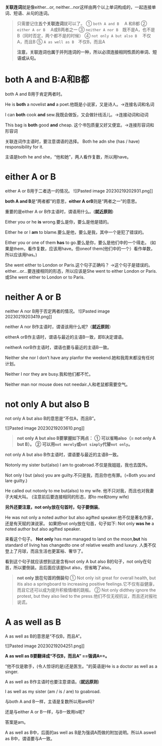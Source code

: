 **关联连词**就是像either...or, neither...nor这样由两个以上单词构成的，一起连接单词、短语、从句的连词。

>只需要记住**五个关联连词**就可以了。
>① `both A and B` 　A 和B都
>②` either A or B` 　A或B两者之一
>③ `neither A nor B`　既不是A，也不是B（同时否定，两个都不是的时候）
>④ `not only A but also B` 　不仅A，而且B
>⑤ `A as well as B`　不仅B，而且A
>
>**注意，关联连词也属于并列连词的一种，所以必须连接相同性质的单词、短语或从句。**




# both A and B:A和B都
both A and B用于肯定两者时。

He is **both** a novelist **and** a poet.他既是小说家，又是诗人。→连接名词和名词

I can **both** cook **and** sew.我既会做饭，又会做针线活儿。→连接动词和动词

This bag is **both** good **and** cheap. 这个书包质量又好又便宜。→连接形容词和形容词

关联连词作主语时，要注意谓语的选择。
Both he adn she (has / have) responsibility for it.

主语是both he and she，“他和她”，两人看作复数，所以用have。


# either A or B
either A or B用于二者选一的情况。
![[Pasted image 20230219202931.png]]

**both A and B**是“两者都”的意思，**either A orB**则是“两者之一”的意思。

重要的是either A or B作主语时，谓语用什么。(**就近原则**)

Either you or he **is** wrong.要么是你，要么是他是错的。

Either he or I **am** to blame.要么是他，要么是我，其中一个是犯了错误的。

Either you or one of them **has** to go.要么是你，要么是他们中的一个得走。
(如果是them，看作复数，应该用have。但oneof them(他们中的一个）看作单数，所以应该用has。)


She went either to London or Paris.这个句子正确吗？
→这个句子是错误的。either...or...要连接相同的形态，所以应该是She went to either London or Paris.或She went either to London or to Paris.


# neither A or B
neither A nor B用于否定两者的情况。
![[Pasted image 20230219203419.png]]

neither A nor B作主语时，谓语该用什么呢?（**就近原则**）

eitherA orB作主语时，谓语与最近的主语B一致，即B决定谓语。

neitherA norB作主语时，谓语也要与最近的主语B一致。

Neither she nor l don’t have any planfor the weekend.她和我周末都没有任何计划。

Neither I nor they are busy.我和他们都不忙。

Neither man nor mouse does not needair.人和老鼠都需要空气。


# not only A but also B
not only A but also B的意思是“不仅A，而且B”。

![[Pasted image 20230219203610.png]]

>**not only A but also B要掌握如下两点：**
>**① 可以省略also（= not only A but B）。**
>**② 可以用`not merely`或`not simply`代替`not only`。**

not only A but also B作主语时，谓语要与最近的主语B一致。
 
Notonly my sister but(also) l am to goabroad.不仅是我姐姐，我也去国外。 

Not only I but (also) you are guilty.不只是我，而且你也有罪。(=Both you and lare guilty.)

He called out notonly to me but(also) to my wife.
他不只对我，而且也对我妻子大喊大叫。
(注意前后要连接相同的形态，即to me和tomy wife)


**另外还要注意，not only放在句首时，句子要倒装**。

He was not only a noted author but also agifted speaker.他不仅是著名作家，还是有天赋的演说家。
如果把not only放在句首，句子如下:
Not only **was he** a noted author but also agifted speaker.

来看这个句子。
**Not only** has man managed to land on the
moon,**but** his standard of living has changedto one of relative wealth and luxury.
人类不仅登上了月球，而且生活也更富裕、奢华了。

看到这个句子就应该想到这是含有not only A but also B的句子，not only在句首，所以要倒装。且后面应该是but also，但省略了also。

>**not only 放在句首的倒装句**
>① Not only isit great for overall health, but itis also a springboard to increasing positive feelings.它不仅有益健康，而且它还可以成为提升积极情绪的跳板。
>② Not only didthey ignore the protest, but they also lied to the press.他们不仅无视抗议，而且还对报社说谎。


# A as well as B
A as well as B的意思是“不仅B，而且A”。

![[Pasted image 20230219204251.png]]

**A as well as B要翻译成“不仅B，而且A” ==强调A==。**

“他不仅是歌手，(令人惊讶的是)还是医生。"的英语是He is a doctor as well as a singer.

A as well as B作主语时也要注意谓语。(**就远原则**)

I as well as my sister (am / is / are) to goabroad.

与both A and B一样，主语是复数所以用are吗?

还是与either A or B一样，与B一致用is呢?

答案是am。

A as well as B中，后面的as well as B是为强调A而做的附加说明。所以A aswell as B中，谓语要与A一致。



